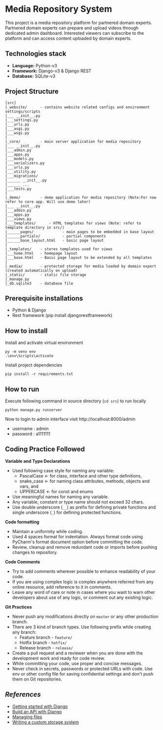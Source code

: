 # Media Repository System

This project is a media repository platform for partnered domain experts. Partnered domain experts can prepare and upload videos through dedicated admin dashboard. Interested viewers can subscribe to the platform and can access content uploaded by domain experts.

## Technologies stack
- **Language:** Python-v3
- **Framework:** Django-v3 & Django REST
- **Database:** SQLite-v3

## Project Structure

```
[src]
|_website/      - contains website related configs and environment settings/scripts
|___ __init__.py
|___settings.py
|___urls.py
|___asgi.py
|___wsgi.py
|
|_core/         - main server application for media repository
|___ __init__.py
|___admin.py
|___apps.py
|___models.py
|___serializers.py
|___urls.py
|___utility.py
|___migrations/
|______ __init__.py
|______ ...
|___tests.py
|
|_demo/         - demo application for media repository (Note:For now refer to core app. Will use demo later)
|___ __init__.py
|___admin.py
|___apps.py
|___views.py
|___templates/      - HTML templates for views (Note: refer to template directory in src/)
|______pages/             - main pages to be embedded in base layout
|______partials/          - partial components
|______base_layout.html   - basic page layout
|
|_templates/    - stores templates used for views
|___home.html   - homepage layout
|___base.html   - Basic page layout to be extended by all templates
|
|_media/        - protected storage for media loaded by domain expert (created automatically on upload)
|_static/       - static file storage
|_manage.py
|_db.sqlite3    - database file
```

## Prerequisite installations
- Python & Django
- Rest framework (pip install djangorestframework)

## How to install

Install and activate virtual environment

```shell
py -m venv env
.\env\Scripts\activate
```

Install project dependencies

```shell
pip install -r requirements.txt
```

## How to run

Execute following command in source directory (`cd src`) to run locally

```shell
python manage.py runserver
```

Now to login to admin interface visit http://localhost:8000/admin
- username : admin
- password : a1111111

## Coding Practice Followed

**Variable and Type Declarations**

- Used following case style for naming any variable:
  - PascalCase <- for class, interface and other type definitions,
  - snake_case <- for naming class attributes, methods, objects and vars, and
  - UPPERCASE <- for const and enums
- Use meaningful names for naming any variable.
- Any variable, constant or type name should not exceed 32 chars.
- Use double underscore (`__`) as prefix for defining private functions and single underscore (`_`) for defining protected functions.

**Code formatting**

- Maintain a uniformity while coding.
- Used 4 spaces format for indentation. Always format code using PyCharm's format document option before committing the code.
- Review, cleanup and remove redundant code or imports before pushing changes to repository.

**Code Comments**

- Try to add comments wherever possible to enhance readability of your code.
- If you are using complex logic is complex anywhere referred from any online resource, add reference to it in comments.
- Leave any word of care or note in cases where you want to warn other developers about use of any logic, or comment out any existing logic.

**Git Practices**

- Never push any modifications directly on `master` or any other production branch.
- There are 3 kind of branch types. Use following prefix while creating any branch:
  - Feature branch - `feature/`
  - Hotfix branch - `hotfix/`
  - Release branch - `release/`
- Create a pull request and a reviewer when you are done with the development work and ready for code review.
- While committing your code, use proper and concise messages.
- Never check in secrets, passwords or protected URLs with code. Use env or other config file for saving confidential settings and don't push them on Git repositories.

## *References*

- [Getting started with Django](https://docs.djangoproject.com/en/3.0/intro/)
- [Build an API with Django](https://www.youtube.com/playlist?list=PLLRM7ROnmA9HzbIXYN6D3wOZ0wUrqNs_d)
- [Managing files](https://docs.djangoproject.com/en/3.0/topics/files/)
- [Writing a custom storage system](https://docs.djangoproject.com/en/3.0/howto/custom-file-storage/)
